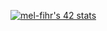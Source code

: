 [![mel-fihr's 42 stats](https://badge.mediaplus.ma/darkblue/mel-fihr)](https://github.com/oakoudad/badge42)
